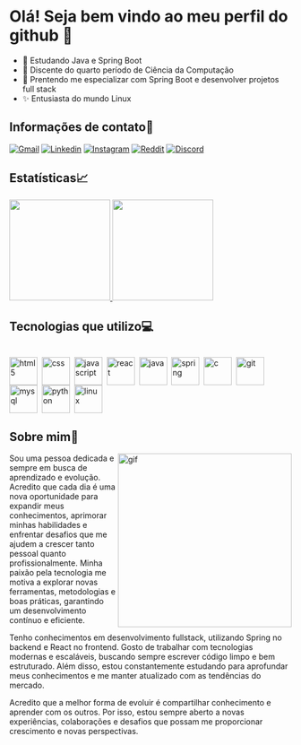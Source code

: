 # Olá! Seja bem vindo ao meu perfil do github 👋


- 🌱 Estudando Java e Spring Boot
- 📖 Discente do quarto período de Ciência da Computação
- 🎯 Prentendo me especializar com Spring Boot e desenvolver projetos full stack
- ✨ Entusiasta do mundo Linux

## Informações de contato📩

[![Gmail](https://img.shields.io/badge/Gmail-D14836?style=for-the-badge&logo=gmail&logoColor=white)](mailto:gabrielrsantos999@gmail.com)
[![Linkedin](https://img.shields.io/badge/LinkedIn-0077B5?style=for-the-badge&logo=linkedin&logoColor=white)](https://www.linkedin.com/in/gabrielrsantos56/)
[![Instagram](https://img.shields.io/badge/Instagram-E4405F?style=for-the-badge&logo=instagram&logoColor=white)](https://www.instagram.com/gabrielrsantos56?igsh=YnRyMzdqaG4xbDNv)
[![Reddit](https://img.shields.io/badge/Reddit-FF4500?style=for-the-badge&logo=reddit&logoColor=white)](https://www.reddit.com/user/No-Skin7904/)
[![Discord](https://img.shields.io/badge/Discord-7289DA?style=for-the-badge&logo=discord&logoColor=white)](https://discord.com/users/894967620456038470)

## Estatísticas📈

<a href="https://github.com/gabrielrsanto56/">
  <img height="180" src="https://github-readme-stats.vercel.app/api?username=gabrielrsanto56&show_icons=true&theme=radical&locale=pt-br"/>
</a>
<a href="https://github.com/gabrielrsanto56/">
  <img height="180" src="https://github-readme-stats.vercel.app/api/top-langs?username=gabrielrsanto56&layout=compact&langs_count=8&locale=pt-br"/>
</a>

## Tecnologias que utilizo💻

<div style="display:inline-block;"><br>
  <img align="center" width="50" alt="html5" src="https://cdn.jsdelivr.net/gh/devicons/devicon@latest/icons/html5/html5-original.svg" >&nbsp;
  <img align="center" width="50" alt="css" src="https://cdn.jsdelivr.net/gh/devicons/devicon@latest/icons/css3/css3-original.svg">&nbsp;
  <img align="center" width="50" alt="javascript" src="https://cdn.jsdelivr.net/gh/devicons/devicon@latest/icons/javascript/javascript-original.svg">&nbsp;
  <img align="center" width="50" alt="react" src="https://cdn.jsdelivr.net/gh/devicons/devicon@latest/icons/react/react-original.svg">&nbsp;
  <img align="center" width="50" alt="java" src="https://cdn.jsdelivr.net/gh/devicons/devicon@latest/icons/java/java-original.svg">&nbsp;
  <img align="center" width="50" alt="spring" src="https://cdn.jsdelivr.net/gh/devicons/devicon@latest/icons/spring/spring-original.svg">&nbsp;
  <img align="center" width="50" alt="c" src="https://cdn.jsdelivr.net/gh/devicons/devicon@latest/icons/c/c-original.svg">&nbsp;
   <img align="center" width="50" alt="git" src="https://cdn.jsdelivr.net/gh/devicons/devicon@latest/icons/git/git-original.svg">&nbsp;
  <img align="center" width="50" alt="mysql" src="https://cdn.jsdelivr.net/gh/devicons/devicon@latest/icons/mysql/mysql-original-wordmark.svg">&nbsp;
  <img align="center" width="50" alt="python" src="https://cdn.jsdelivr.net/gh/devicons/devicon@latest/icons/python/python-original.svg">&nbsp;
  <img align="center" width="50" alt="linux" src="https://cdn.jsdelivr.net/gh/devicons/devicon@latest/icons/linux/linux-original.svg">&nbsp;
  
  
</div>

## Sobre mim🚀
<img align="right" alt="gif" src="https://media3.giphy.com/media/v1.Y2lkPTc5MGI3NjExNndiNnQ0Z2JpbzFvZGt5NzN1aHZ6ejVkYWRneG5vZjh6eGh0dWFuayZlcD12MV9pbnRlcm5hbF9naWZfYnlfaWQmY3Q9Zw/qgQUggAC3Pfv687qPC/giphy.gif" width="310">
<p>
Sou uma pessoa dedicada e sempre em busca de aprendizado e evolução. Acredito que cada dia é uma nova oportunidade para expandir meus conhecimentos, aprimorar minhas habilidades e enfrentar desafios que me ajudem a crescer tanto pessoal quanto profissionalmente. Minha paixão pela tecnologia me motiva a explorar novas ferramentas, metodologias e boas práticas, garantindo um desenvolvimento contínuo e eficiente.

Tenho conhecimentos em desenvolvimento fullstack, utilizando Spring no backend e React no frontend. Gosto de trabalhar com tecnologias modernas e escaláveis, buscando sempre escrever código limpo e bem estruturado. Além disso, estou constantemente estudando para aprofundar meus conhecimentos e me manter atualizado com as tendências do mercado.

Acredito que a melhor forma de evoluir é compartilhar conhecimento e aprender com os outros. Por isso, estou sempre aberto a novas experiências, colaborações e desafios que possam me proporcionar crescimento e novas perspectivas.
</p>


